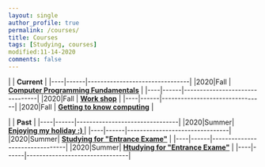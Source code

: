 ```yaml
---
layout: single
author_profile: true
permalink: /courses/
title: Courses
tags: [Studying, courses]
modified:11-14-2020
comments: false
---
```



|           | **Current**                    |
|----|------|--------------------------------|
|2020|Fall  | **<a href="">Computer Programming Fundamentals</a>**         |
|----|------|--------------------------------|
|2020|Fall  | **<a href="/ds98/">Work shop</a>** |
|----|------|--------------------------------|
|2020|Fall  | **<a href="">Getting to know computing</a>** |


|           | **Past**                       |
|----|------|--------------------------------|
|2020|Summer| **<a href="/ad97/">Enjoying my holiday :) </a>**         |
|----|------|--------------------------------|
|2020|Summer| **<a href="/ap97/">Studying for "Entrance Exame"</a>** |
|----|------|--------------------------------|
|2020|Summer| **<a href="/nlp97/">Htudying for "Entrance Exame"</a>** |
|----|------|--------------------------------|
